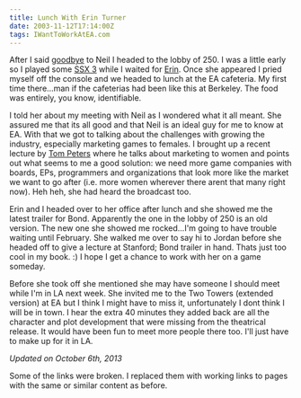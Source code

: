 ```yaml
---
title: Lunch With Erin Turner
date: 2003-11-12T17:14:00Z
tags: IWantToWorkAtEA.com
---
```

After I said [goodbye][1] to Neil I headed to the lobby of 250. I was a little early so I played some [SSX 3][2] while I waited for [Erin][3]. Once she appeared I pried myself off the console and we headed to lunch at the EA cafeteria. My first time there...man if the cafeterias had been like this at Berkeley. The food was entirely, you know, identifiable.

I told her about my meeting with Neil as I wondered what it all meant. She assured me that its all good and that Neil is an ideal guy for me to know at EA. With that we got to talking about the challenges with growing the industry, especially marketing games to females. I brought up a recent lecture by [Tom Peters][4] where he talks about marketing to women and points out what seems to me a good solution: we need more game companies with boards, EPs, programmers and organizations that look more like the market we want to go after (i.e. more women wherever there arent that many right now). Heh heh, she had heard the broadcast too.

Erin and I headed over to her office after lunch and she showed me the latest trailer for Bond. Apparently the one in the lobby of 250 is an old version. The new one she showed me rocked...I'm going to have trouble waiting until February. She walked me over to say hi to Jordan before she headed off to give a lecture at Stanford; Bond trailer in hand. Thats just too cool in my book. :) I hope I get a chance to work with her on a game someday.

Before she took off she mentioned she may have someone I should meet while I'm in LA next week. She invited me to the Two Towers (extended version) at EA but I think I might have to miss it, unfortunately I dont think I will be in town. I hear the extra 40 minutes they added back are all the character and plot development that were missing from the theatrical release. It would have been fun to meet more people there too. I'll just have to make up for it in LA.

*Updated on October 6th, 2013*

Some of the links were broken. I replaced them with working links to pages with the same or similar content as before.

 [1]: /sit-down-with-neil-young.html
 [2]: http://www.metacritic.com/game/xbox/ssx-3
 [3]: /reinforcements.html
 [4]: http://www.tompeters.com/

